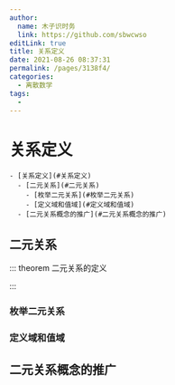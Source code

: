 ```yaml
---
author: 
  name: 木子识时务
  link: https://github.com/sbwcwso
editLink: true
title: 关系定义
date: 2021-08-26 08:37:31
permalink: /pages/3138f4/
categories: 
  - 离散数学
tags: 
  - 
---
```


# 关系定义


```markmap
- [关系定义](#关系定义)
  - [二元关系](#二元关系)
    - [枚举二元关系](#枚举二元关系)
    - [定义域和值域](#定义域和值域)
  - [二元关系概念的推广](#二元关系概念的推广)
```

## 二元关系

::: theorem 二元关系的定义

:::

### 枚举二元关系

### 定义域和值域

## 二元关系概念的推广
